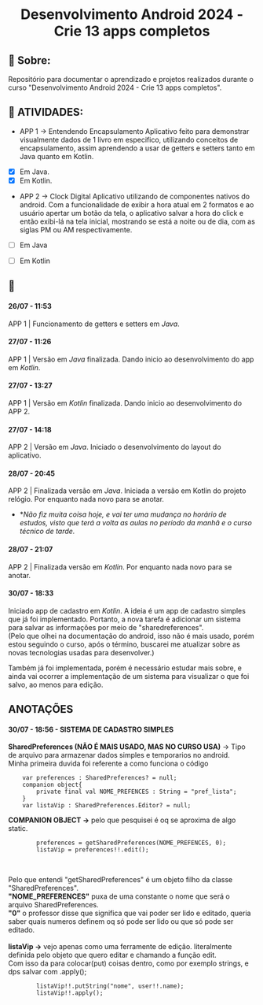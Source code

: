 <h1 align="center"> Desenvolvimento Android 2024 - Crie 13 apps completos </h1>

## :scroll: Sobre:
Repositório para documentar o aprendizado e projetos realizados durante o curso "Desenvolvimento Android 2024 - Crie 13 apps completos".<br>

## :newspaper: ATIVIDADES:

- APP 1 -> Entendendo Encapsulamento
Aplicativo feito para demonstrar visualmente dados de 1 livro em especifico, utilizando conceitos de encapsulamento, assim aprendendo a usar de getters e setters tanto em Java quanto em Kotlin.
- [x] Em Java.
- [x] Em Kotlin.

- APP 2 -> Clock Digital
Aplicativo utilizando de componentes nativos do android. Com a funcionalidade de exibir a hora atual em 2 formatos e ao usuário apertar um botão da tela, o aplicativo salvar a hora do click e então exibi-lá na tela inicial, mostrando se está a noite ou de dia, com as siglas PM ou AM respectivamente.
- [ ] Em Java
- [ ] Em Kotlin


## :scroll:
#### 26/07 - 11:53
APP 1 | Funcionamento de getters e setters em *Java*.

#### 27/07 - 11:26
APP 1 | Versão em *Java* finalizada. Dando inicio ao desenvolvimento do app em *Kotlin*.

#### 27/07 - 13:27
APP 1 | Versão em *Kotlin* finalizada. Dando inicio ao desenvolvimento do APP 2.

#### 27/07 - 14:18
APP 2 | Versão em *Java*. Iniciado o desenvolvimento do layout do aplicativo.

#### 28/07 - 20:45
APP 2 | Finalizada versão em *Java*. Iniciada a versão em Kotlin do projeto relógio. Por enquanto nada novo para se anotar.
* **Não fiz muita coisa hoje, e vai ter uma mudança no horário de estudos, visto que terá a volta as aulas no período da manhã e o curso técnico de tarde.*

#### 28/07 - 21:07
APP 2 | Finalizada versão em *Kotlin*. Por enquanto nada novo para se anotar.

#### 30/07 - 18:33
Iniciado app de cadastro em *Kotlin*. A ideia é um app de cadastro simples que já foi implementado. Portanto, a nova tarefa é adicionar um sistema para salvar as informações por meio de "sharedreferences".<br>
(Pelo que olhei na documentação do android, isso não é mais usado, porém estou seguindo o curso, após o término, buscarei me atualizar sobre as novas tecnologias usadas para desenvolver.)<br>

Também já foi implementada, porém é necessário estudar mais sobre, e ainda vai ocorrer a implementação de um sistema para visualizar o que foi salvo, ao menos para edição.


## ANOTAÇÕES
#### 30/07 - 18:56 - SISTEMA DE CADASTRO SIMPLES
**SharedPreferences (NÃO É MAIS USADO, MAS NO CURSO USA)** -> Tipo de arquivo para armazenar dados simples e temporarios no android.<br>
Minha primeira duvida foi referente a como funciona o código 
```
    var preferences : SharedPreferences? = null;
    companion object{
        private final val NOME_PREFENCES : String = "pref_lista";
    }
    var listaVip : SharedPreferences.Editor? = null;
```
**COMPANION OBJECT ->** pelo que pesquisei é oq se aproxima de algo static. <br>
```
        preferences = getSharedPreferences(NOME_PREFENCES, 0);
        listaVip = preferences!!.edit();
```
<br>

Pelo que entendi "getSharedPreferences" é um objeto filho da classe "SharedPreferences". <br>
**"NOME_PREFERENCES"** puxa de uma constante o nome que será o arquivo SharedPreferences.<br>
**"0"** o professor disse que significa que vai poder ser lido e editado, queria saber quais numeros definem oq só pode ser lido ou que só pode ser editado.<br><br>
**listaVip ->** vejo apenas como uma ferramente de edição. literalmente definida pelo objeto que quero editar e chamando a função edit. <br>
Com isso da para colocar(put) coisas dentro, como por exemplo strings, e dps salvar com .apply();
<br>
```
        listaVip!!.putString("nome", user!!.name);
        listaVip!!.apply();
```
<br>







        

